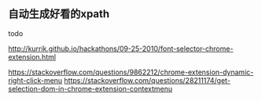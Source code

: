 

## 自动生成好看的xpath

todo


http://kurrik.github.io/hackathons/09-25-2010/font-selector-chrome-extension.html


https://stackoverflow.com/questions/9862212/chrome-extension-dynamic-right-click-menu
https://stackoverflow.com/questions/28211174/get-selection-dom-in-chrome-extension-contextmenu